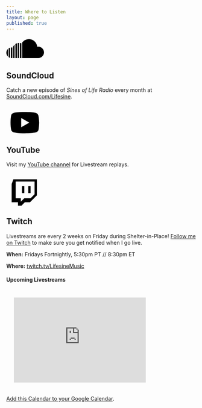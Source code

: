```yaml
---
title: Where to Listen
layout: page
published: true
---
```

<a target="_blank" rel="me" href="https://soundcloud.com/{{ site.social.soundcloud }}">
    <svg role="img" viewBox="0 8 50 30" width="100px" height="60px" xmlns="http://www.w3.org/2000/svg"><title>SoundCloud</title>
    	<path xmlns="http://www.w3.org/2000/svg" d="M 30 11 C 26.398438 11 23 12.789063 21 15.6875 L 21 36 L 42.5 36 C 46.601563 36 50 32.601563 50 28.5 C 50 24.398438 46.601563 21 42.5 21 C 42 21 41.5 21.085938 41 21.1875 C 40.5 15.488281 35.800781 11 30 11 Z M 17 16 C 16.300781 16 15.601563 16.085938 15 16.1875 L 15 36 L 17 36 Z M 18 16 L 18 36 L 20 36 L 20 16.5 C 19.398438 16.300781 18.699219 16.101563 18 16 Z M 14 16.5 C 13.300781 16.800781 12.601563 17.101563 12 17.5 L 12 36 L 14 36 Z M 11 18.3125 C 10.199219 19.011719 9.5 19.90625 9 20.90625 L 9 36 L 11 36 Z M 6.5 22 C 6.324219 22.011719 6.148438 22.042969 6 22.09375 L 6 35.90625 C 6.300781 36.007813 6.699219 36 7 36 L 8 36 L 8 22.09375 C 7.699219 21.992188 7.300781 22 7 22 C 6.851563 22 6.675781 21.988281 6.5 22 Z M 5 22.3125 C 4.300781 22.511719 3.601563 22.8125 3 23.3125 L 3 34.6875 C 3.601563 35.085938 4.300781 35.488281 5 35.6875 Z M 2 24.09375 C 0.800781 25.394531 0 27.101563 0 29 C 0 30.898438 0.800781 32.605469 2 33.90625 Z"/>
</a>

## SoundCloud

Catch a new episode of _Sines of Life Radio_ every month at [SoundCloud.com/Lifesine](https://soundcloud.com/lifesine).

<br>

<a target="_blank" rel="me" href="https://www.youtube.com/channel/UCB8y_5POFkgr-Ok5UkgBO-Q">
    <svg role="img" viewBox="0 8 50 34" width="100px" height="60px" xmlns="http://www.w3.org/2000/svg"><title>YouTube</title>
        <path xmlns="http://www.w3.org/2000/svg" d="M 44.898438 14.5 C 44.5 12.300781 42.601563 10.699219 40.398438 10.199219 C 37.101563 9.5 31 9 24.398438 9 C 17.800781 9 11.601563 9.5 8.300781 10.199219 C 6.101563 10.699219 4.199219 12.199219 3.800781 14.5 C 3.398438 17 3 20.5 3 25 C 3 29.5 3.398438 33 3.898438 35.5 C 4.300781 37.699219 6.199219 39.300781 8.398438 39.800781 C 11.898438 40.5 17.898438 41 24.5 41 C 31.101563 41 37.101563 40.5 40.601563 39.800781 C 42.800781 39.300781 44.699219 37.800781 45.101563 35.5 C 45.5 33 46 29.398438 46.101563 25 C 45.898438 20.5 45.398438 17 44.898438 14.5 Z M 19 32 L 19 18 L 31.199219 25 Z"/>
</a>

## YouTube

Visit my [YouTube channel](http://videos.lifesinemusic.com) for Livestream replays.


<br>

<a target="_blank" rel="me" href="http://twitch.tv/lifesinemusic">
    <svg xmlns="http://www.w3.org/2000/svg" xmlns:xlink="http://www.w3.org/1999/xlink" width="90px" height="70px" viewBox="-10 0 256 268"><title>Twitch</title>
    	<path d="M17.458 0L0 46.556v186.201h63.983v34.934h34.931l34.898-34.934h52.36L256 162.954V0H17.458zm23.259 23.263H232.73v128.029l-40.739 40.741H128L93.113 226.92v-34.886H40.717V23.263zm64.008 116.405H128V69.844h-23.275v69.824zm63.997 0h23.27V69.844h-23.27v69.824z"/>
</a>

## Twitch

Livestreams are every 2 weeks on Friday during Shelter-in-Place! [Follow me on Twitch](https://twitch.tv/lifesinemusic) to make sure you get notified when I go live.

**When:** Fridays Fortnightly, 5:30pm PT // 8:30pm ET

**Where:** [twitch.tv/LifesineMusic](twitch.tv/LifesineMusic)

#### Upcoming Livestreams

<iframe style="padding:20px" src="https://calendar.google.com/calendar/embed?height=225&amp;wkst=1&amp;bgcolor=%239AF777&amp;ctz=America%2FLos_Angeles&amp;src=NDgxNjNlZ2phM3VtYXQ3N21uYm9obWQzMjBAZ3JvdXAuY2FsZW5kYXIuZ29vZ2xlLmNvbQ&amp;color=%23C764E8&amp;showTitle=1&amp;showNav=0&amp;mode=AGENDA&amp;showTz=0&amp;showCalendars=0&amp;showTabs=0&amp;showPrint=0&amp;showDate=0" style="border:solid 1px #777" width="350" height="225" frameborder="0" scrolling="no"></iframe> 

[Add this Calendar to your Google Calendar](http://events.lifesinemusic.com).


<br>
